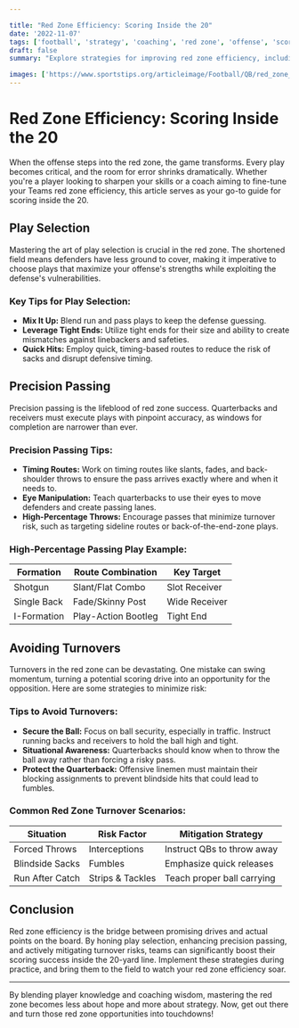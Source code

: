 ```yaml
---

title: "Red Zone Efficiency: Scoring Inside the 20"
date: '2022-11-07'
tags: ['football', 'strategy', 'coaching', 'red zone', 'offense', 'scoring', 'precision passing', 'play selection', 'turnovers']
draft: false
summary: "Explore strategies for improving red zone efficiency, including play selection, precision passing, and avoiding turnovers."

images: ['https://www.sportstips.org/articleimage/Football/QB/red_zone_efficiency_scoring_inside_the_20.webp']
---
```


# Red Zone Efficiency: Scoring Inside the 20

When the offense steps into the red zone, the game transforms. Every play becomes critical, and the room for error shrinks dramatically. Whether you're a player looking to sharpen your skills or a coach aiming to fine-tune your Teams red zone efficiency, this article serves as your go-to guide for scoring inside the 20.

## Play Selection

Mastering the art of play selection is crucial in the red zone. The shortened field means defenders have less ground to cover, making it imperative to choose plays that maximize your offense's strengths while exploiting the defense's vulnerabilities.

### Key Tips for Play Selection:

- **Mix It Up:** Blend run and pass plays to keep the defense guessing.
- **Leverage Tight Ends:** Utilize tight ends for their size and ability to create mismatches against linebackers and safeties.
- **Quick Hits:** Employ quick, timing-based routes to reduce the risk of sacks and disrupt defensive timing.

## Precision Passing

Precision passing is the lifeblood of red zone success. Quarterbacks and receivers must execute plays with pinpoint accuracy, as windows for completion are narrower than ever.

### Precision Passing Tips:

- **Timing Routes:** Work on timing routes like slants, fades, and back-shoulder throws to ensure the pass arrives exactly where and when it needs to.
- **Eye Manipulation:** Teach quarterbacks to use their eyes to move defenders and create passing lanes.
- **High-Percentage Throws:** Encourage passes that minimize turnover risk, such as targeting sideline routes or back-of-the-end-zone plays.

### High-Percentage Passing Play Example:

| Formation   | Route Combination     | Key Target   |
|-------------|-----------------------|--------------|
| Shotgun     | Slant/Flat Combo      | Slot Receiver|
| Single Back | Fade/Skinny Post      | Wide Receiver|
| I-Formation | Play-Action Bootleg   | Tight End    |

## Avoiding Turnovers

Turnovers in the red zone can be devastating. One mistake can swing momentum, turning a potential scoring drive into an opportunity for the opposition. Here are some strategies to minimize risk:

### Tips to Avoid Turnovers:

- **Secure the Ball:** Focus on ball security, especially in traffic. Instruct running backs and receivers to hold the ball high and tight.
- **Situational Awareness:** Quarterbacks should know when to throw the ball away rather than forcing a risky pass.
- **Protect the Quarterback:** Offensive linemen must maintain their blocking assignments to prevent blindside hits that could lead to fumbles.

### Common Red Zone Turnover Scenarios:

| Situation           | Risk Factor        | Mitigation Strategy         |
|---------------------|--------------------|-----------------------------|
| Forced Throws       | Interceptions      | Instruct QBs to throw away  |
| Blindside Sacks     | Fumbles            | Emphasize quick releases    |
| Run After Catch     | Strips & Tackles   | Teach proper ball carrying  |

## Conclusion

Red zone efficiency is the bridge between promising drives and actual points on the board. By honing play selection, enhancing precision passing, and actively mitigating turnover risks, teams can significantly boost their scoring success inside the 20-yard line. Implement these strategies during practice, and bring them to the field to watch your red zone efficiency soar.

---

By blending player knowledge and coaching wisdom, mastering the red zone becomes less about hope and more about strategy. Now, get out there and turn those red zone opportunities into touchdowns!
```